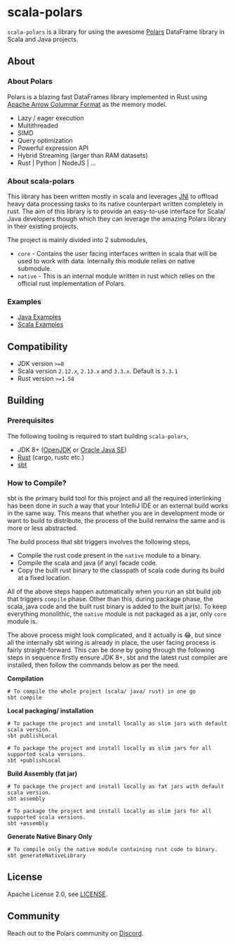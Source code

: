 scala-polars
============

`scala-polars` is a library for using the awesome [Polars](https://www.pola.rs/) DataFrame library in
Scala and Java projects.

## About

### About Polars

Polars is a blazing fast DataFrames library implemented in Rust using
[Apache Arrow Columnar Format](https://arrow.apache.org/docs/format/Columnar.html) as the memory model.

- Lazy / eager execution
- Multithreaded
- SIMD
- Query optimization
- Powerful expression API
- Hybrid Streaming (larger than RAM datasets)
- Rust | Python | NodeJS | ...

### About scala-polars

This library has been written mostly in scala and leverages [JNI](https://en.wikipedia.org/wiki/Java_Native_Interface)
to offload heavy data processing tasks to its native counterpart written completely in rust. The aim of this library is
to provide an easy-to-use interface for Scala/ Java developers though which they can leverage the amazing Polars library
in their existing projects.

The project is mainly divided into 2 submodules,

- `core` - Contains the user facing interfaces written in scala that will be used to work with data. Internally this
  module relies on native submodule.
- `native` - This is an internal module written in rust which relies on the official rust implementation of Polars.

### Examples

- [Java Examples](examples/src/main/java/examples/java/)
- [Scala Examples](examples/src/main/scala/examples/scala/)

## Compatibility

- JDK version `>=8`
- Scala version `2.12.x`, `2.13.x` and `3.3.x`. Default is `3.3.1`
- Rust version `>=1.58`

## Building

### Prerequisites

The following tooling is required to start building `scala-polars`,

- JDK 8+ ([OpenJDK](https://openjdk.org/projects/jdk/)
  or [Oracle Java SE](https://www.oracle.com/java/technologies/javase/))
- [Rust](https://www.rust-lang.org/tools/install) (cargo, rustc etc.)
- [sbt](https://www.scala-sbt.org/index.html)

### How to Compile?

sbt is the primary build tool for this project and all the required interlinking has been done in such a way that your
IntelliJ IDE or an external build works in the same way. This means that whether you are in development mode or want to
build to distribute, the process of the build remains the same and is more or less abstracted.

The build process that sbt triggers involves the following steps,

- Compile the rust code present in the `native` module to a binary.
- Compile the scala and java (if any) facade code.
- Copy the built rust binary to the classpath of scala code during its build at a fixed location.

All of the above steps happen automatically when you run an sbt build job that triggers `compile` phase. Other than
this, during package phase, the scala, java code and the built rust binary is added to the built jar(s). To keep
everything monolithic, the `native` module is not packaged as a jar, only `core` module is.

The above process might look complicated, and it actually is 😂, but since all the internally sbt wiring is already in
place, the user facing process is fairly straight-forward. This can be done by going through the following steps in
sequence firstly ensure JDK 8+, sbt and the latest rust
compiler are installed, then follow the commands below as per the need.

**Compilation**

```shell
# To compile the whole project (scala/ java/ rust) in one go
sbt compile
```

**Local packaging/ installation**

```shell
# To package the project and install locally as slim jars with default scala version.
sbt publishLocal

# To package the project and install locally as slim jars for all supported scala versions.
sbt +publishLocal
```

**Build Assembly (fat jar)**

```shell
# To package the project and install locally as fat jars with default scala version.
sbt assembly

# To package the project and install locally as slim jars for all supported scala versions.
sbt +assembly
```

**Generate Native Binary Only**

```shell
# To compile only the native module containing rust code to binary.
sbt generateNativeLibrary
```

## License

Apache License 2.0, see [LICENSE](LICENSE).

## Community

Reach out to the Polars community on [Discord](https://discord.gg/4UfP5cfBE7).
